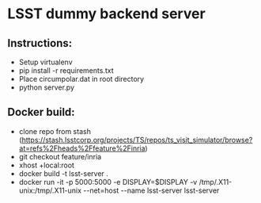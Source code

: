 # LSST dummy backend server
## Instructions:
- Setup virtualenv
- pip install -r requirements.txt
- Place circumpolar.dat in root directory
- python server.py

## Docker build:
 - clone repo from stash (https://stash.lsstcorp.org/projects/TS/repos/ts_visit_simulator/browse?at=refs%2Fheads%2Ffeature%2Finria)
 - git checkout feature/inria
 - xhost +local:root
 - docker build -t lsst-server .
 - docker run -it -p 5000:5000 -e DISPLAY=$DISPLAY -v /tmp/.X11-unix:/tmp/.X11-unix --net=host --name lsst-server lsst-server
 